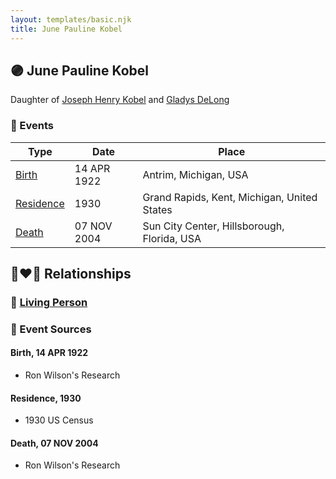 ```yaml
---
layout: templates/basic.njk
title: June Pauline Kobel
---
```

## 🟣 June Pauline Kobel

Daughter of [Joseph Henry Kobel](/people/5/50400728) and [Gladys DeLong](/people/9/96793928)

### 📆 Events

Type | Date | Place
------ | ------ | ------
[Birth](#event-bb5c0bc4-1110-4d3c-9e45-bcfeefc4c855) | 14 APR 1922 | Antrim, Michigan, USA
[Residence](#event-7c03ffd9-1ecd-4094-a0fa-984815b1613e) | 1930 | Grand Rapids, Kent, Michigan, United States
[Death](#event-f6400ccd-7fa2-4321-bd83-c63b42613dd6) | 07 NOV 2004 | Sun City Center, Hillsborough, Florida, USA

## 👩‍❤️‍👨 Relationships

### 🔵 [Living Person](/people/1/18153459)

### 📰 Event Sources

#### <a id="event-bb5c0bc4-1110-4d3c-9e45-bcfeefc4c855"></a> Birth, 14 APR 1922
* Ron Wilson's Research

#### <a id="event-7c03ffd9-1ecd-4094-a0fa-984815b1613e"></a> Residence, 1930
* 1930 US Census

#### <a id="event-f6400ccd-7fa2-4321-bd83-c63b42613dd6"></a> Death, 07 NOV 2004
* Ron Wilson's Research
